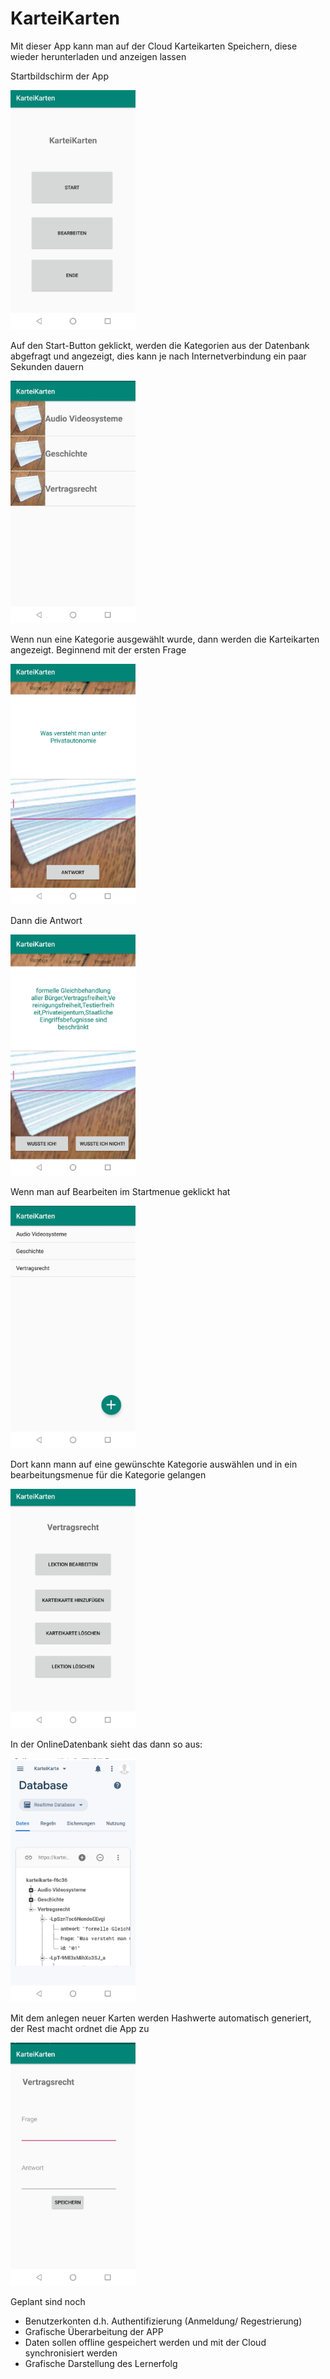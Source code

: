 # KarteiKarten
Mit dieser App kann man auf der Cloud Karteikarten Speichern, diese wieder herunterladen und anzeigen lassen

Startbildschirm der App

<img src="/Images/Start_Screen.jpg" alt="Screen" width="200"/>



Auf den Start-Button geklickt, werden die Kategorien aus der Datenbank abgefragt und angezeigt, dies kann je nach Internetverbindung ein paar Sekunden dauern

<img src="/Images/Kategorien.jpg" alt="Screen" width="200"/>



Wenn nun eine Kategorie ausgewählt wurde, dann werden die Karteikarten angezeigt. Beginnend mit der ersten Frage

<img src="/Images/LernKarte_Frage.jpg" alt="Screen" width="200"/>


Dann die Antwort

<img src="/Images/LernKarte_Antwort.jpg" alt="Screen" width="200"/>


Wenn man auf Bearbeiten im Startmenue geklickt hat

<img src="/Images/Bearbeitungsmenue.jpg" alt="Screen" width="200"/>


Dort kann mann auf eine gewünschte Kategorie auswählen und in ein bearbeitungsmenue für die Kategorie gelangen

<img src="/Images/Bearbeitungsmenue_der_Kategorie.jpg" alt="Screen" width="200"/>


In der OnlineDatenbank sieht das dann so aus:

<img src="/Images/Aufbau_der_Cloud_Daten.jpg" alt="Screen" width="200"/>

Mit dem anlegen neuer Karten werden Hashwerte automatisch generiert, der Rest macht ordnet die App zu

<img src="/Images/KarteHinzufuegen.jpg" alt="Screen" width="200"/>

Geplant sind noch 
* Benutzerkonten d.h. Authentifizierung (Anmeldung/ Regestrierung)
* Grafische Überarbeitung der APP
* Daten sollen offline gespeichert werden und mit der Cloud synchronisiert werden
* Grafische Darstellung des Lernerfolg

